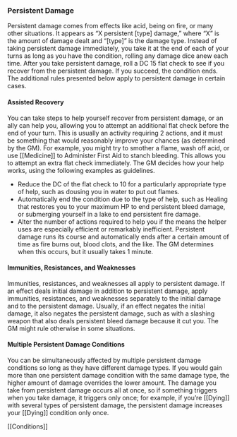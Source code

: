 ### Persistent Damage

Persistent damage comes from effects like acid, being on fire, or many other situations. It appears as “X persistent [type] damage,” where “X” is the amount of damage dealt and “[type]” is the damage type. Instead of taking persistent damage immediately, you take it at the end of each of your turns as long as you have the condition, rolling any damage dice anew each time. After you take persistent damage, roll a DC 15 flat check to see if you recover from the persistent damage. If you succeed, the condition ends.
The additional rules presented below apply to persistent damage in certain cases.

#### Assisted Recovery

You can take steps to help yourself recover from persistent damage, or an ally can help you, allowing you to attempt an additional flat check before the end of your turn. This is usually an activity requiring 2 actions, and it must be something that would reasonably improve your chances (as determined by the GM). For example, you might try to smother a flame, wash off acid, or use [[Medicine]] to Administer First Aid to stanch bleeding. This allows you to attempt an extra flat check immediately.
The GM decides how your help works, using the following examples as guidelines.
- Reduce the DC of the flat check to 10 for a particularly appropriate type of help, such as dousing you in water to put out flames.
- Automatically end the condition due to the type of help, such as Healing that restores you to your maximum HP to end persistent bleed damage, or submerging yourself in a lake to end persistent fire damage.
- Alter the number of actions required to help you if the means the helper uses are especially efficient or remarkably inefficient.
Persistent damage runs its course and automatically ends after a certain amount of time as fire burns out, blood clots, and the like. The GM determines when this occurs, but it usually takes 1 minute.

#### Immunities, Resistances, and Weaknesses

Immunities, resistances, and weaknesses all apply to persistent damage. If an effect deals initial damage in addition to persistent damage, apply immunities, resistances, and weaknesses separately to the initial damage and to the persistent damage. Usually, if an effect negates the initial damage, it also negates the persistent damage, such as with a slashing weapon that also deals persistent bleed damage because it cut you.
The GM might rule otherwise in some situations.

#### Multiple Persistent Damage Conditions

You can be simultaneously affected by multiple persistent damage conditions so long as they have different damage types. If you would gain more than one persistent damage condition with the same damage type, the higher amount of damage overrides the lower amount. The damage you take from persistent damage occurs all at once, so if something triggers when you take damage, it triggers only once; for example, if you’re [[Dying]] with several types of persistent damage, the persistent damage increases your [[Dying]] condition only once.

[[Conditions]]